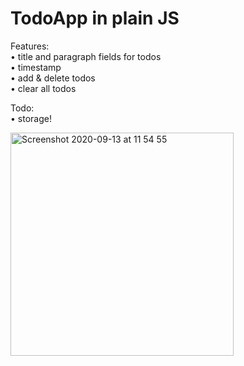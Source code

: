 # TodoApp in plain JS
Features:  
• title and paragraph fields for todos  
• timestamp   
• add & delete todos  
• clear all todos

Todo:  
• storage!

<img width="357" alt="Screenshot 2020-09-13 at 11 54 55" src="https://user-images.githubusercontent.com/57284129/93014325-f0be1c80-f5b8-11ea-8d92-12a060ff559f.png">
